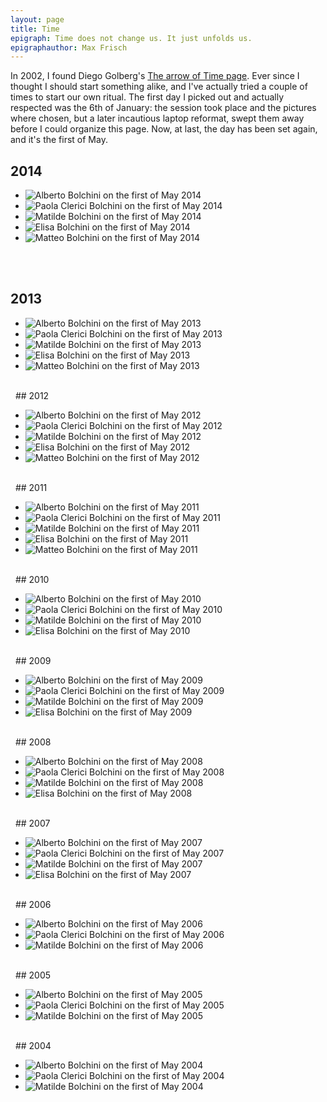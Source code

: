 ```yaml
---
layout: page
title: Time
epigraph: Time does not change us. It just unfolds us.
epigraphauthor: Max Frisch
---
```


In 2002, I found Diego Golberg's [The arrow of Time page](http://www.zonezero.com/magazine/essays/diegotime/time.html). 
Ever since I thought I should start something alike, and I've actually tried a couple of times to start our own ritual. 
The first day I picked out and actually respected was the 6th of January: the session took place and the pictures where 
chosen, but a later incautious laptop reformat, swept them away before I could organize this page. Now, at last, 
the day has been set again, and it's the first of May.

## 2014
<ul class="h">
	<li><img src="/img/time/alberto-bolchini-2014.jpg" alt="Alberto Bolchini on the first of May 2014" title="Alberto Bolchini on the first of May 2014"/></li>
	<li><img src="/img/time/paola-bolchini-2014.jpg" alt="Paola Clerici Bolchini on the first of May 2014" title="Paola Clerici Bolchini on the first of May 2014"/></li>
	<li><img src="/img/time/matilde-bolchini-2014.jpg" alt="Matilde Bolchini on the first of May 2014" title="Matilde Bolchini on the first of May 2014"/></li>
	<li><img src="/img/time/elisa-bolchini-2014.jpg" alt="Elisa Bolchini on the first of May 2014" title="Elisa Bolchini on the first of May 2014"/></li>
	<li><img src="/img/time/matteo-bolchini-2014.jpg" alt="Matteo Bolchini on the first of May 2014" title="Matteo Bolchini on the first of May 2014"/></li>
</ul>
<div class="clear">&#160;</div>
&#160;

## 2013
<ul class="h">
	<li><img src="/img/time/alberto-bolchini-2013.jpg" alt="Alberto Bolchini on the first of May 2013" title="Alberto Bolchini on the first of May 2013"/></li>
	<li><img src="/img/time/paola-bolchini-2013.jpg" alt="Paola Clerici Bolchini on the first of May 2013" title="Paola Clerici Bolchini on the first of May 2013"/></li>
	<li><img src="/img/time/matilde-bolchini-2013.jpg" alt="Matilde Bolchini on the first of May 2013" title="Matilde Bolchini on the first of May 2013"/></li>
	<li><img src="/img/time/elisa-bolchini-2013.jpg" alt="Elisa Bolchini on the first of May 2013" title="Elisa Bolchini on the first of May 2013"/></li>
	<li><img src="/img/time/matteo-bolchini-2013.jpg" alt="Matteo Bolchini on the first of May 2013" title="Matteo Bolchini on the first of May 2013"/></li>
</ul>
<div class="clear">&#160;</div>
&#160;
## 2012
<ul class="h">
	<li><img src="/img/time/alberto-bolchini-2012.jpg" alt="Alberto Bolchini on the first of May 2012" title="Alberto Bolchini on the first of May 2012"/></li>
	<li><img src="/img/time/paola-bolchini-2012.jpg" alt="Paola Clerici Bolchini on the first of May 2012" title="Paola Clerici Bolchini on the first of May 2012"/></li>
	<li><img src="/img/time/matilde-bolchini-2012.jpg" alt="Matilde Bolchini on the first of May 2012" title="Matilde Bolchini on the first of May 2012"/></li>
	<li><img src="/img/time/elisa-bolchini-2012.jpg" alt="Elisa Bolchini on the first of May 2012" title="Elisa Bolchini on the first of May 2012"/></li>
	<li><img src="/img/time/matteo-bolchini-2012.jpg" alt="Matteo Bolchini on the first of May 2012" title="Matteo Bolchini on the first of May 2012"/></li>
</ul>
<div class="clear">&#160;</div>
&#160;
## 2011
<ul class="h">
	<li><img src="/img/time/alberto-bolchini-2011.jpg" alt="Alberto Bolchini on the first of May 2011" title="Alberto Bolchini on the first of May 2011"/></li>
	<li><img src="/img/time/paola-bolchini-2011.jpg" alt="Paola Clerici Bolchini on the first of May 2011" title="Paola Clerici Bolchini on the first of May 2011"/></li>
	<li><img src="/img/time/matilde-bolchini-2011.jpg" alt="Matilde Bolchini on the first of May 2011" title="Matilde Bolchini on the first of May 2011"/></li>
	<li><img src="/img/time/elisa-bolchini-2011.jpg" alt="Elisa Bolchini on the first of May 2011" title="Elisa Bolchini on the first of May 2011"/></li>
	<li><img src="/img/time/matteo-bolchini-2011.jpg" alt="Matteo Bolchini on the first of May 2011" title="Matteo Bolchini on the first of May 2011"/></li>
</ul>
<div class="clear">&#160;</div>
&#160;
## 2010
<ul class="h">
	<li><img src="/img/time/alberto-bolchini-2010.jpg" alt="Alberto Bolchini on the first of May 2010" title="Alberto Bolchini on the first of May 2010"/></li>
	<li><img src="/img/time/paola-bolchini-2010.jpg" alt="Paola Clerici Bolchini on the first of May 2010" title="Paola Clerici Bolchini on the first of May 2010"/></li>
	<li><img src="/img/time/matilde-bolchini-2010.jpg" alt="Matilde Bolchini on the first of May 2010" title="Matilde Bolchini on the first of May 2010"/></li>
	<li><img src="/img/time/elisa-bolchini-2010.jpg" alt="Elisa Bolchini on the first of May 2010" title="Elisa Bolchini on the first of May 2010"/></li>
</ul>
<div class="clear">&#160;</div>
&#160;
## 2009
<ul class="h">
	<li><img src="/img/time/alberto-bolchini-2009.jpg" alt="Alberto Bolchini on the first of May 2009" title="Alberto Bolchini on the first of May 2009"/></li>
	<li><img src="/img/time/paola-bolchini-2009.jpg" alt="Paola Clerici Bolchini on the first of May 2009" title="Paola Clerici Bolchini on the first of May 2009"/></li>
	<li><img src="/img/time/matilde-bolchini-2009.jpg" alt="Matilde Bolchini on the first of May 2009" title="Matilde Bolchini on the first of May 2009"/></li>
	<li><img src="/img/time/elisa-bolchini-2009.jpg" alt="Elisa Bolchini on the first of May 2009" title="Elisa Bolchini on the first of May 2009"/></li>
</ul>
<div class="clear">&#160;</div>
&#160;
## 2008
<ul class="h">
	<li><img src="/img/time/alberto-bolchini-2008.jpg" alt="Alberto Bolchini on the first of May 2008" title="Alberto Bolchini on the first of May 2008"/></li>
	<li><img src="/img/time/paola-bolchini-2008.jpg" alt="Paola Clerici Bolchini on the first of May 2008" title="Paola Clerici Bolchini on the first of May 2008"/></li>
	<li><img src="/img/time/matilde-bolchini-2008.jpg" alt="Matilde Bolchini on the first of May 2008" title="Matilde Bolchini on the first of May 2008"/></li>
	<li><img src="/img/time/elisa-bolchini-2008.jpg" alt="Elisa Bolchini on the first of May 2008" title="Elisa Bolchini on the first of May 2008"/></li>
</ul>
<div class="clear">&#160;</div>
&#160;
## 2007
<ul class="h">
	<li><img src="/img/time/alberto-bolchini-2007.jpg" alt="Alberto Bolchini on the first of May 2007" title="Alberto Bolchini on the first of May 2007"/></li>
	<li><img src="/img/time/paola-bolchini-2007.jpg" alt="Paola Clerici Bolchini on the first of May 2007" title="Paola Clerici Bolchini on the first of May 2007"/></li>
	<li><img src="/img/time/matilde-bolchini-2007.jpg" alt="Matilde Bolchini on the first of May 2007" title="Matilde Bolchini on the first of May 2007"/></li>
	<li><img src="/img/time/elisa-bolchini-2007.jpg" alt="Elisa Bolchini on the first of May 2007" title="Elisa Bolchini on the first of May 2007"/></li>
</ul>
<div class="clear">&#160;</div>
&#160;
## 2006
<ul class="h">
	<li><img src="/img/time/alberto-bolchini-2006.jpg" alt="Alberto Bolchini on the first of May 2006" title="Alberto Bolchini on the first of May 2006"/></li>
	<li><img src="/img/time/paola-bolchini-2006.jpg" alt="Paola Clerici Bolchini on the first of May 2006" title="Paola Clerici Bolchini on the first of May 2006"/></li>
	<li><img src="/img/time/matilde-bolchini-2006.jpg" alt="Matilde Bolchini on the first of May 2006" title="Matilde Bolchini on the first of May 2006"/></li>
</ul>
<div class="clear">&#160;</div>
&#160;
## 2005
<ul class="h">
	<li><img src="/img/time/alberto-bolchini-2005.jpg" alt="Alberto Bolchini on the first of May 2005" title="Alberto Bolchini on the first of May 2005"/></li>
	<li><img src="/img/time/paola-bolchini-2005.jpg" alt="Paola Clerici Bolchini on the first of May 2005" title="Paola Clerici Bolchini on the first of May 2005"/></li>
	<li><img src="/img/time/matilde-bolchini-2005.jpg" alt="Matilde Bolchini on the first of May 2005" title="Matilde Bolchini on the first of May 2005"/></li>
</ul>
<div class="clear">&#160;</div>
&#160;
## 2004
<ul class="h">
	<li><img src="/img/time/alberto-bolchini-2004.jpg" alt="Alberto Bolchini on the first of May 2004" title="Alberto Bolchini on the first of May 2004"/></li>
	<li><img src="/img/time/paola-bolchini-2004.jpg" alt="Paola Clerici Bolchini on the first of May 2004" title="Paola Clerici Bolchini on the first of May 2004"/></li>
	<li><img src="/img/time/matilde-bolchini-2004.jpg" alt="Matilde Bolchini on the first of May 2004" title="Matilde Bolchini on the first of May 2004"/></li>
</ul>
<div class="clear">&#160;</div>
&#160;